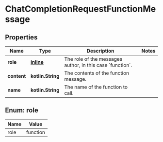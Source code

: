 
# ChatCompletionRequestFunctionMessage

## Properties
| Name | Type | Description | Notes |
| ------------ | ------------- | ------------- | ------------- |
| **role** | [**inline**](#Role) | The role of the messages author, in this case &#x60;function&#x60;. |  |
| **content** | **kotlin.String** | The contents of the function message. |  |
| **name** | **kotlin.String** | The name of the function to call. |  |


<a id="Role"></a>
## Enum: role
| Name | Value |
| ---- | ----- |
| role | function |



